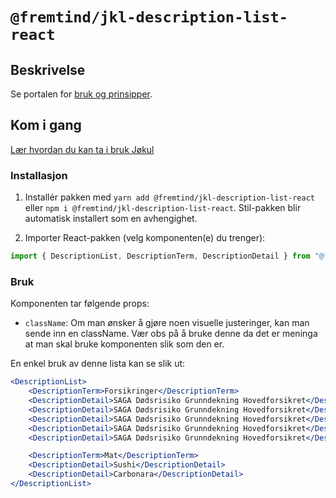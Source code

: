 # `@fremtind/jkl-description-list-react`

## Beskrivelse

Se portalen for [bruk og prinsipper](https://fremtind.github.io/jokul/komponenter/descriptionlist).

## Kom i gang

[Lær hvordan du kan ta i bruk Jøkul](https://fremtind.github.io/jokul/developer/getting-started/)

### Installasjon

1. Installér pakken med `yarn add @fremtind/jkl-description-list-react` eller `npm i @fremtind/jkl-description-list-react`. Stil-pakken blir automatisk installert som en avhengighet.

2. Importer React-pakken (velg komponenten(e) du trenger):

```js
import { DescriptionList, DescriptionTerm, DescriptionDetail } from "@fremtind/jkl-description-list-react";
```

### Bruk

Komponenten tar følgende props:

-   `className`: Om man ønsker å gjøre noen visuelle justeringer, kan man sende inn en className. Vær obs på å bruke denne da det er meninga at man skal bruke komponenten slik som den er.

En enkel bruk av denne lista kan se slik ut:

```jsx
<DescriptionList>
    <DescriptionTerm>Forsikringer</DescriptionTerm>
    <DescriptionDetail>SAGA Dødsrisiko Grunndekning Hovedforsikret</DescriptionDetail>
    <DescriptionDetail>SAGA Dødsrisiko Grunndekning Hovedforsikret</DescriptionDetail>
    <DescriptionDetail>SAGA Dødsrisiko Grunndekning Hovedforsikret</DescriptionDetail>
    <DescriptionDetail>SAGA Dødsrisiko Grunndekning Hovedforsikret</DescriptionDetail>
    <DescriptionDetail>SAGA Dødsrisiko Grunndekning Hovedforsikret</DescriptionDetail>

    <DescriptionTerm>Mat</DescriptionTerm>
    <DescriptionDetail>Sushi</DescriptionDetail>
    <DescriptionDetail>Carbonara</DescriptionDetail>
</DescriptionList>
```
